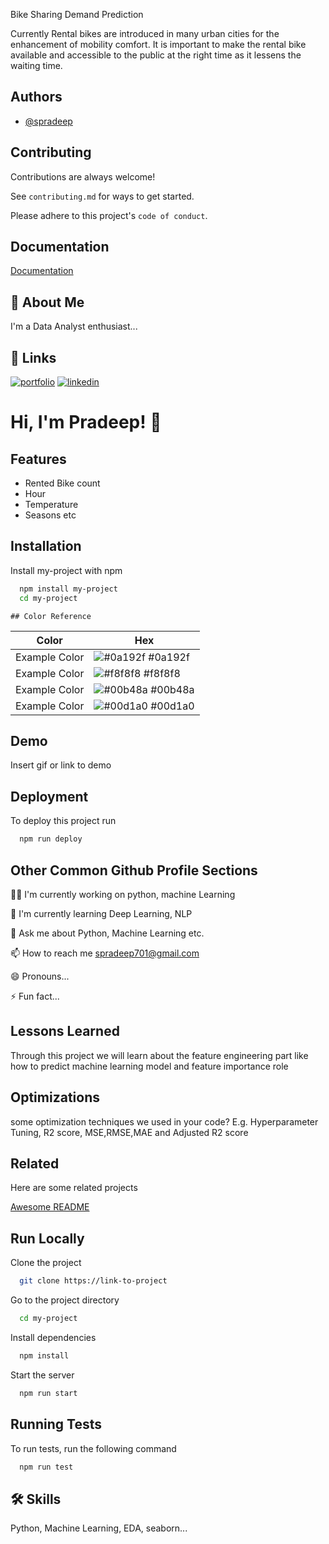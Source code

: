
Bike Sharing Demand Prediction

Currently Rental bikes are introduced in many urban cities for the enhancement of mobility comfort. It is important to make the rental bike available and accessible to the public at the right time as it lessens the waiting time. 


## Authors

- [@spradeep](https://github.com/spradeepgit)


## Contributing

Contributions are always welcome!

See `contributing.md` for ways to get started.

Please adhere to this project's `code of conduct`.


## Documentation

[Documentation](https://github.com/spradeepgit/Bike-Sharing-Demand-Prediction.ipynb)


## 🚀 About Me
I'm a Data Analyst enthusiast...


## 🔗 Links
[![portfolio](https://img.shields.io/badge/my_portfolio-000?style=for-the-badge&logo=ko-fi&logoColor=white)](https://github.com/spradeepgit)
[![linkedin](https://img.shields.io/badge/linkedin-0A66C2?style=for-the-badge&logo=linkedin&logoColor=white)](linkedin.com/in/pradeep-singh-996991220)



# Hi, I'm Pradeep! 👋


## Features

- Rented Bike count 
- Hour 
- Temperature
- Seasons etc


## Installation

Install my-project with npm

```bash
  npm install my-project
  cd my-project
```
    ## Color Reference

| Color             | Hex                                                                |
| ----------------- | ------------------------------------------------------------------ |
| Example Color | ![#0a192f](https://via.placeholder.com/10/0a192f?text=+) #0a192f |
| Example Color | ![#f8f8f8](https://via.placeholder.com/10/f8f8f8?text=+) #f8f8f8 |
| Example Color | ![#00b48a](https://via.placeholder.com/10/00b48a?text=+) #00b48a |
| Example Color | ![#00d1a0](https://via.placeholder.com/10/00b48a?text=+) #00d1a0 |


## Demo

Insert gif or link to demo


## Deployment

To deploy this project run

```bash
  npm run deploy
```


## Other Common Github Profile Sections
👩‍💻 I'm currently working on python, machine Learning 

🧠 I'm currently learning Deep Learning, NLP


💬 Ask me about Python, Machine Learning etc.

📫 How to reach me spradeep701@gmail.com

😄 Pronouns...

⚡️ Fun fact... 


## Lessons Learned

Through this project we will learn about the feature engineering part like how to predict machine learning model and feature importance role

## Optimizations

some optimization techniques we used in your code? E.g. Hyperparameter Tuning, R2 score, MSE,RMSE,MAE
and Adjusted R2 score
## Related

Here are some related projects

[Awesome README](https://github.com/matiassingers/awesome-readme)


## Run Locally

Clone the project

```bash
  git clone https://link-to-project
```

Go to the project directory

```bash
  cd my-project
```

Install dependencies

```bash
  npm install
```

Start the server

```bash
  npm run start
```


## Running Tests

To run tests, run the following command

```bash
  npm run test
```


## 🛠 Skills
Python, Machine Learning, EDA, seaborn...

